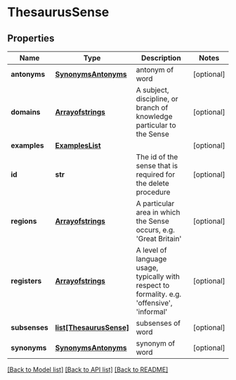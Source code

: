 # ThesaurusSense

## Properties
Name | Type | Description | Notes
------------ | ------------- | ------------- | -------------
**antonyms** | [**SynonymsAntonyms**](SynonymsAntonyms.md) | antonym of word | [optional] 
**domains** | [**Arrayofstrings**](Arrayofstrings.md) | A subject, discipline, or branch of knowledge particular to the Sense | [optional] 
**examples** | [**ExamplesList**](ExamplesList.md) |  | [optional] 
**id** | **str** | The id of the sense that is required for the delete procedure | [optional] 
**regions** | [**Arrayofstrings**](Arrayofstrings.md) | A particular area in which the Sense occurs, e.g. &#39;Great Britain&#39; | [optional] 
**registers** | [**Arrayofstrings**](Arrayofstrings.md) | A level of language usage, typically with respect to formality. e.g. &#39;offensive&#39;, &#39;informal&#39; | [optional] 
**subsenses** | [**list[ThesaurusSense]**](ThesaurusSense.md) | subsenses of word | [optional] 
**synonyms** | [**SynonymsAntonyms**](SynonymsAntonyms.md) | synonym of word | [optional] 

[[Back to Model list]](../README.md#documentation-for-models) [[Back to API list]](../README.md#documentation-for-api-endpoints) [[Back to README]](../README.md)


